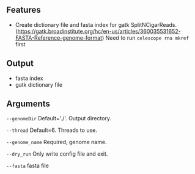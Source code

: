 ## Features
- Create dictionary file and fasta index for gatk SplitNCigarReads.
(https://gatk.broadinstitute.org/hc/en-us/articles/360035531652-FASTA-Reference-genome-format) 
Need to run `celescope rna mkref` first

## Output
- fasta index
- gatk dictionary file


## Arguments
`--genomeDir` Default='./'. Output directory.

`--thread` Default=6. Threads to use.

`--genome_name` Required, genome name.

`--dry_run` Only write config file and exit.

`--fasta` fasta file

